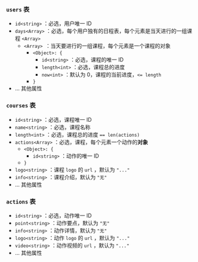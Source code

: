 ### `users` 表

- `id<string>` ：必选，用户唯一 ID
- `days<Array>` ：必选，每个用户独有的日程表，每个元素是当天进行的一组课程 `<Array>`
  - `<Array> `：当天要进行的一组课程，每个元素是一个课程的对象
    - `<Object>: {`
      - `id<string>` ：必选，课程的唯一 ID
      - `length<int>` ：必选，课程总的进度
      - `now<int>` ：默认为 0，课程的当前进度，`<= length`
    - `}`
- ... 其他属性

### `courses` 表

- `id<string>` ：必选，课程唯一 ID
- `name<string>` ：必选，课程名称
- `length<int>` ：必选，课程总的进度 `== len(actions)`
- `actions<Array>` ：必选，课程，每个元素一个动作的**对象**
  - `<Object>: {`
    - `id<string>` ：动作的唯一 ID
  - `}`
- `logo<string>` ：课程 `logo` 的 `url` ，默认为 `"..."`
- `info<string>` ：课程介绍，默认为 `"无"`
- ... 其他属性

### `actions` 表

- `id<string>` ：必选，动作唯一 ID
- `point<string>` ：动作要点，默认为 `"无"`
- `info<string>` ：动作详情，默认为 `"无"`
- `logo<string>` ：动作 `logo` 的 `url` ，默认为 `"..."`
- `video<string>` ：动作视频的 `url` ，默认为 `"..."`
- ... 其他属性
